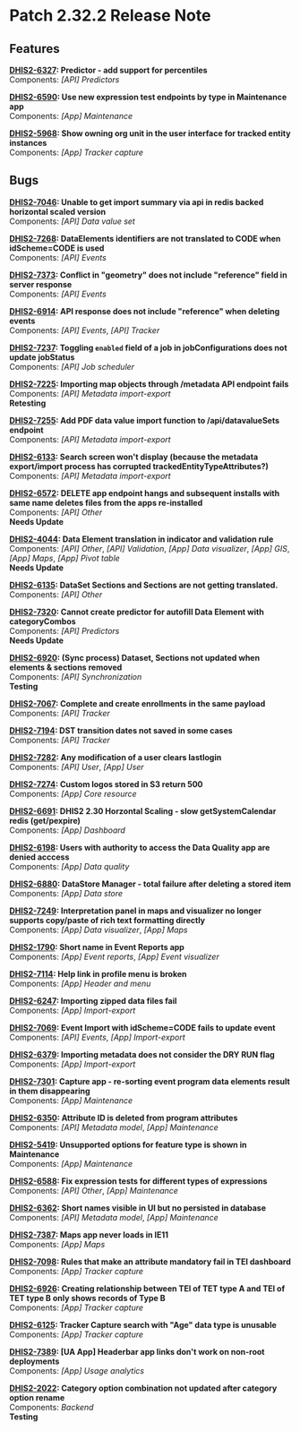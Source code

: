 # Patch 2.32.2 Release Note 


## Features


**[DHIS2-6327](https://jira.dhis2.org/browse/DHIS2-6327): Predictor - add support for percentiles**  
Components: _[API] Predictors_  


**[DHIS2-6590](https://jira.dhis2.org/browse/DHIS2-6590): Use new expression test endpoints by type in Maintenance app**  
Components: _[App] Maintenance_ 


**[DHIS2-5968](https://jira.dhis2.org/browse/DHIS2-5968): Show owning org unit in the user interface for tracked entity instances**  
Components: _[App] Tracker capture_  


## Bugs


**[DHIS2-7046](https://jira.dhis2.org/browse/DHIS2-7046): Unable to get import summary via api in redis backed horizontal scaled version**  
Components: _[API] Data value set_ 


**[DHIS2-7268](https://jira.dhis2.org/browse/DHIS2-7268): DataElements identifiers are not translated to CODE when idScheme=CODE is used**  
Components: _[API] Events_ 


**[DHIS2-7373](https://jira.dhis2.org/browse/DHIS2-7373): Conflict in "geometry" does not include "reference" field in server response**  
Components: _[API] Events_ 


**[DHIS2-6914](https://jira.dhis2.org/browse/DHIS2-6914): API response does not include "reference" when deleting events**  
Components: _[API] Events_, _[API] Tracker_ 


**[DHIS2-7237](https://jira.dhis2.org/browse/DHIS2-7237): Toggling `enabled` field of a job in jobConfigurations does not update jobStatus**  
Components: _[API] Job scheduler_ 


**[DHIS2-7225](https://jira.dhis2.org/browse/DHIS2-7225): Importing map objects through /metadata API endpoint fails**  
Components: _[API] Metadata import-export_  
**Retesting**


**[DHIS2-7255](https://jira.dhis2.org/browse/DHIS2-7255): Add PDF data value import function to /api/datavalueSets endpoint**  
Components: _[API] Metadata import-export_ 


**[DHIS2-6133](https://jira.dhis2.org/browse/DHIS2-6133): Search screen won't display (because the metadata export/import process has corrupted trackedEntityTypeAttributes?)**  
Components: _[API] Metadata import-export_ 


**[DHIS2-6572](https://jira.dhis2.org/browse/DHIS2-6572): DELETE app endpoint hangs and subsequent installs with same name deletes files from the apps re-installed**  
Components: _[API] Other_  
**Needs Update**


**[DHIS2-4044](https://jira.dhis2.org/browse/DHIS2-4044): Data Element translation in indicator and validation rule**  
Components: _[API] Other_, _[API] Validation_, _[App] Data visualizer_, _[App] GIS_, _[App] Maps_, _[App] Pivot table_  
**Needs Update**


**[DHIS2-6135](https://jira.dhis2.org/browse/DHIS2-6135): DataSet Sections and Sections are not getting translated.**  
Components: _[API] Other_ 


**[DHIS2-7320](https://jira.dhis2.org/browse/DHIS2-7320): Cannot create predictor for autofill Data Element with categoryCombos**  
Components: _[API] Predictors_  
**Needs Update**


**[DHIS2-6920](https://jira.dhis2.org/browse/DHIS2-6920): (Sync process) Dataset, Sections not updated when elements & sections removed**  
Components: _[API] Synchronization_  
**Testing**


**[DHIS2-7067](https://jira.dhis2.org/browse/DHIS2-7067): Complete and create enrollments in the same payload**  
Components: _[API] Tracker_ 


**[DHIS2-7194](https://jira.dhis2.org/browse/DHIS2-7194): DST transition dates not saved in some cases**  
Components: _[API] Tracker_ 


**[DHIS2-7282](https://jira.dhis2.org/browse/DHIS2-7282): Any modification of a user clears lastlogin**  
Components: _[API] User_, _[App] User_ 


**[DHIS2-7274](https://jira.dhis2.org/browse/DHIS2-7274): Custom logos stored in S3 return 500**  
Components: _[App] Core resource_ 


**[DHIS2-6691](https://jira.dhis2.org/browse/DHIS2-6691): DHIS2 2.30 Horzontal Scaling - slow getSystemCalendar redis (get/pexpire)**  
Components: _[App] Dashboard_ 


**[DHIS2-6198](https://jira.dhis2.org/browse/DHIS2-6198): Users with authority to access the Data Quality app are denied acccess**  
Components: _[App] Data quality_ 


**[DHIS2-6880](https://jira.dhis2.org/browse/DHIS2-6880): DataStore Manager - total failure after deleting a stored item**  
Components: _[App] Data store_ 


**[DHIS2-7249](https://jira.dhis2.org/browse/DHIS2-7249): Interpretation panel in maps and visualizer no longer supports copy/paste of rich text formatting directly**  
Components: _[App] Data visualizer_, _[App] Maps_ 


**[DHIS2-1790](https://jira.dhis2.org/browse/DHIS2-1790): Short name in Event Reports app**  
Components: _[App] Event reports_, _[App] Event visualizer_ 


**[DHIS2-7114](https://jira.dhis2.org/browse/DHIS2-7114): Help link in profile menu is broken**  
Components: _[App] Header and menu_ 


**[DHIS2-6247](https://jira.dhis2.org/browse/DHIS2-6247): Importing zipped data files fail**  
Components: _[App] Import-export_ 


**[DHIS2-7069](https://jira.dhis2.org/browse/DHIS2-7069): Event Import with idScheme=CODE fails to update event**  
Components: _[API] Events_, _[App] Import-export_ 


**[DHIS2-6379](https://jira.dhis2.org/browse/DHIS2-6379): Importing metadata does not consider the DRY RUN flag**  
Components: _[App] Import-export_ 


**[DHIS2-7301](https://jira.dhis2.org/browse/DHIS2-7301): Capture app - re-sorting event program data elements result in them disappearing**  
Components: _[App] Maintenance_ 


**[DHIS2-6350](https://jira.dhis2.org/browse/DHIS2-6350): Attribute ID is deleted from program attributes**  
Components: _[API] Metadata model_, _[App] Maintenance_ 


**[DHIS2-5419](https://jira.dhis2.org/browse/DHIS2-5419): Unsupported options for feature type is shown in Maintenance**  
Components: _[App] Maintenance_ 


**[DHIS2-6588](https://jira.dhis2.org/browse/DHIS2-6588): Fix expression tests for different types of expressions**  
Components: _[API] Other_, _[App] Maintenance_ 


**[DHIS2-6362](https://jira.dhis2.org/browse/DHIS2-6362): Short names visible in UI but no persisted in database**  
Components: _[API] Metadata model_, _[App] Maintenance_ 


**[DHIS2-7387](https://jira.dhis2.org/browse/DHIS2-7387): Maps app never loads in IE11**  
Components: _[App] Maps_ 


**[DHIS2-7098](https://jira.dhis2.org/browse/DHIS2-7098): Rules that make an attribute mandatory fail in TEI dashboard**  
Components: _[App] Tracker capture_ 


**[DHIS2-6926](https://jira.dhis2.org/browse/DHIS2-6926): Creating relationship between TEI of TET type A and TEI of TET type B only shows records of Type B**  
Components: _[App] Tracker capture_ 


**[DHIS2-6125](https://jira.dhis2.org/browse/DHIS2-6125): Tracker Capture search with "Age" data type is unusable**  
Components: _[App] Tracker capture_ 


**[DHIS2-7389](https://jira.dhis2.org/browse/DHIS2-7389): [UA App] Headerbar app links don't work on non-root deployments**  
Components: _[App] Usage analytics_ 


**[DHIS2-2022](https://jira.dhis2.org/browse/DHIS2-2022): Category option combination not updated after category option rename**  
Components: _Backend_  
**Testing**


